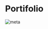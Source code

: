 # Portifolio
![meta](https://user-images.githubusercontent.com/80336880/168638584-702171f3-b49d-41c5-9d93-63a69b2f5200.png)


